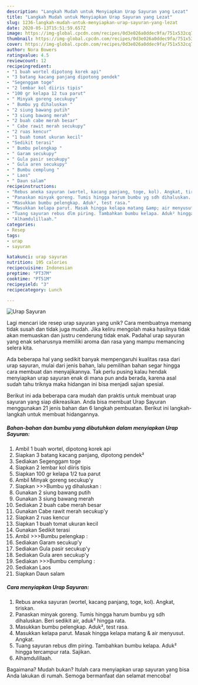 ```yaml
---
description: "Langkah Mudah untuk Menyiapkan Urap Sayuran yang Lezat"
title: "Langkah Mudah untuk Menyiapkan Urap Sayuran yang Lezat"
slug: 1236-langkah-mudah-untuk-menyiapkan-urap-sayuran-yang-lezat
date: 2020-05-13T15:51:59.657Z
image: https://img-global.cpcdn.com/recipes/0d3e026a0ddec9fa/751x532cq70/urap-sayuran-foto-resep-utama.jpg
thumbnail: https://img-global.cpcdn.com/recipes/0d3e026a0ddec9fa/751x532cq70/urap-sayuran-foto-resep-utama.jpg
cover: https://img-global.cpcdn.com/recipes/0d3e026a0ddec9fa/751x532cq70/urap-sayuran-foto-resep-utama.jpg
author: Nora Bowers
ratingvalue: 4.5
reviewcount: 12
recipeingredient:
- "1 buah wortel dipotong korek api"
- "3 batang kacang panjang dipotong pendek"
- "Segenggam toge"
- "2 lembar kol diiris tipis"
- "100 gr kelapa 12 tua parut"
- " Minyak goreng secukupy"
- " Bumbu yg dihaluskan "
- "2 siung bawang putih"
- "3 siung bawang merah"
- "2 buah cabe merah besar"
- " Cabe rawit merah secukupy"
- "2 ruas kencur"
- "1 buah tomat ukuran kecil"
- "Sedikit terasi"
- " Bumbu pelengkap "
- " Garam secukupy"
- " Gula pasir secukupy"
- " Gula aren secukupy"
- " Bumbu cemplung "
- " Laos"
- " Daun salam"
recipeinstructions:
- "Rebus aneka sayuran (wortel, kacang panjang, toge, kol). Angkat, tiriskan."
- "Panaskan minyak goreng. Tumis hingga harum bumbu yg sdh dihaluskan. Beri sedikit air, aduk² hingga rata."
- "Masukkan bumbu pelengkap. Aduk², test rasa."
- "Masukkan kelapa parut. Masak hingga kelapa matang &amp; air menyusut. Angkat."
- "Tuang sayuran rebus dlm piring. Tambahkan bumbu kelapa. Aduk² hingga tercampur rata. Sajikan."
- "Alhamdulillaah."
categories:
- Resep
tags:
- urap
- sayuran

katakunci: urap sayuran 
nutrition: 195 calories
recipecuisine: Indonesian
preptime: "PT37M"
cooktime: "PT51M"
recipeyield: "3"
recipecategory: Lunch

---
```



![Urap Sayuran](https://img-global.cpcdn.com/recipes/0d3e026a0ddec9fa/751x532cq70/urap-sayuran-foto-resep-utama.jpg)

Lagi mencari ide resep urap sayuran yang unik? Cara membuatnya memang tidak susah dan tidak juga mudah. Jika keliru mengolah maka hasilnya tidak akan memuaskan dan justru cenderung tidak enak. Padahal urap sayuran yang enak seharusnya memiliki aroma dan rasa yang mampu memancing selera kita.



Ada beberapa hal yang sedikit banyak mempengaruhi kualitas rasa dari urap sayuran, mulai dari jenis bahan, lalu pemilihan bahan segar hingga cara membuat dan menyajikannya. Tak perlu pusing kalau hendak menyiapkan urap sayuran enak di mana pun anda berada, karena asal sudah tahu triknya maka hidangan ini bisa menjadi sajian spesial.


Berikut ini ada beberapa cara mudah dan praktis untuk membuat urap sayuran yang siap dikreasikan. Anda bisa membuat Urap Sayuran menggunakan 21 jenis bahan dan 6 langkah pembuatan. Berikut ini langkah-langkah untuk membuat hidangannya.

<!--inarticleads1-->

##### Bahan-bahan dan bumbu yang dibutuhkan dalam menyiapkan Urap Sayuran:

1. Ambil 1 buah wortel, dipotong korek api
1. Siapkan 3 batang kacang panjang, dipotong pendek²
1. Sediakan Segenggam toge
1. Siapkan 2 lembar kol diiris tipis
1. Siapkan 100 gr kelapa 1/2 tua parut
1. Ambil  Minyak goreng secukup&#39;y
1. Siapkan  &gt;&gt;&gt;Bumbu yg dihaluskan :
1. Gunakan 2 siung bawang putih
1. Gunakan 3 siung bawang merah
1. Sediakan 2 buah cabe merah besar
1. Gunakan  Cabe rawit merah secukup&#39;y
1. Siapkan 2 ruas kencur
1. Siapkan 1 buah tomat ukuran kecil
1. Gunakan Sedikit terasi
1. Ambil  &gt;&gt;&gt;Bumbu pelengkap :
1. Sediakan  Garam secukup&#39;y
1. Sediakan  Gula pasir secukup&#39;y
1. Sediakan  Gula aren secukup&#39;y
1. Sediakan  &gt;&gt;&gt;Bumbu cemplung :
1. Sediakan  Laos
1. Siapkan  Daun salam




<!--inarticleads2-->

##### Cara menyiapkan Urap Sayuran:

1. Rebus aneka sayuran (wortel, kacang panjang, toge, kol). Angkat, tiriskan.
1. Panaskan minyak goreng. Tumis hingga harum bumbu yg sdh dihaluskan. Beri sedikit air, aduk² hingga rata.
1. Masukkan bumbu pelengkap. Aduk², test rasa.
1. Masukkan kelapa parut. Masak hingga kelapa matang &amp; air menyusut. Angkat.
1. Tuang sayuran rebus dlm piring. Tambahkan bumbu kelapa. Aduk² hingga tercampur rata. Sajikan.
1. Alhamdulillaah.




Bagaimana? Mudah bukan? Itulah cara menyiapkan urap sayuran yang bisa Anda lakukan di rumah. Semoga bermanfaat dan selamat mencoba!
